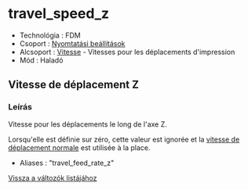 # travel\_speed\_z

* Technológia : FDM
* Csoport : [Nyomtatási beállítások](../../../konfig/print_settings)
* Alcsoport : [Vitesse](../../beallitasok/print_settings.md#vitesse) - Vitesses pour les déplacements d'impression
* Mód : Haladó

## Vitesse de déplacement Z

### Leírás

Vitesse pour les déplacements le long de l'axe Z.

Lorsqu'elle est définie sur zéro, cette valeur est ignorée et la [vitesse de déplacement normale](travel_speed.md) est utilisée à la place.

* Aliases :  "travel\_feed\_rate\_z"

[Vissza a változók listájához](../../variable_list)

